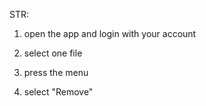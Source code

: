 STR:

1. open the app and login with your account

2. select one file

3. press the menu

4. select "Remove"
